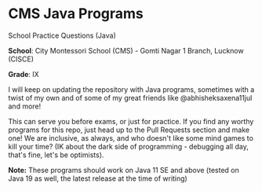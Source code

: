 # CMS Java Programs
School Practice Questions (Java)

**School**: City Montessori School (CMS) - Gomti Nagar 1 Branch, Lucknow (CISCE)

**Grade**: IX

I will keep on updating the repository with Java programs, sometimes with a twist of my own and of some of my great friends like @abhisheksaxena11jul and more!

This can serve you before exams, or just for practice. If you find any worthy programs for this repo, just head up to the Pull Requests section and make one! We are inclusive, as always, and who doesn't like some mind games to kill your time? (IK about the dark side of programming - debugging all day, that's fine, let's be optimists).


**Note:** These programs should work on Java 11 SE and above (tested on Java 19 as well, the latest release at the time of writing)
